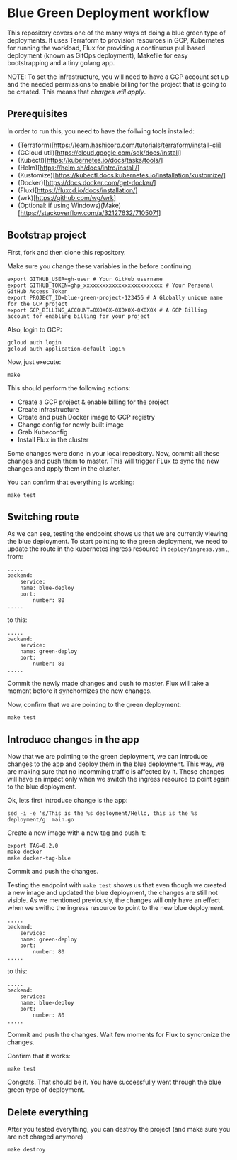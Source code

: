 # Blue Green Deployment workflow

This repository covers one of the many ways of doing a blue green type of deployments. It uses Terraform to provision resources in GCP, Kubernetes for running the workload, Flux for providing a continuous pull based deployment (known as GitOps deployment), Makefile for easy bootstrapping and a tiny golang app.

NOTE: To set the infrastructure, you will need to have a GCP account set up and the needed permissions to enable billing for the project that is going to be created. This means that *charges will apply*. 

## Prerequisites

In order to run this, you need to have the follwing tools installed:
- (Terraform)[https://learn.hashicorp.com/tutorials/terraform/install-cli]
- (GCloud util)[https://cloud.google.com/sdk/docs/install]
- (Kubectl)[https://kubernetes.io/docs/tasks/tools/]
- (Helm)[https://helm.sh/docs/intro/install/]
- (Kustomize)[https://kubectl.docs.kubernetes.io/installation/kustomize/]
- (Docker)[https://docs.docker.com/get-docker/]
- (Flux)[https://fluxcd.io/docs/installation/]
- (wrk)[https://github.com/wg/wrk]
- (Optional: if using Windows)(Make)[https://stackoverflow.com/a/32127632/7105071] 

## Bootstrap project

First, fork and then clone this repository. 

Make sure you change these variables in the before continuing.

```
export GITHUB_USER=gh-user # Your GitHub username
export GITHUB_TOKEN=ghp_xxxxxxxxxxxxxxxxxxxxxxxxx # Your Personal GitHub Access Token
export PROJECT_ID=blue-green-project-123456 # A Globally unique name for the GCP project 
export GCP_BILLING_ACCOUNT=0X0X0X-0X0X0X-0X0X0X # A GCP Billing account for enabling billing for your project
```

Also, login to GCP:
```
gcloud auth login
gcloud auth application-default login
```

Now, just execute: 
```
make
```

This should perform the following actions:
- Create a GCP project & enable billing for the project
- Create infrastructure
- Create and push Docker image to GCP registry
- Change config for newly built image
- Grab Kubeconfig 
- Install Flux in the cluster

Some changes were done in your local repository. Now, commit all these changes and push them to master. This will trigger FLux to sync the new changes and apply them in the cluster.

You can confirm that everything is working:
```
make test
```

## Switching route 

As we can see, testing the endpoint shows us that we are currently viewing the blue deployment. To start pointing to the green deployment, we need to update the route in the kubernetes ingress resource in `deploy/ingress.yaml`, from:
```
.....
backend:
    service:
    name: blue-deploy
    port: 
        number: 80
.....
```
to this:
```
.....
backend:
    service:
    name: green-deploy
    port: 
        number: 80
.....
```

Commit the newly made changes and push to master. Flux will take a moment before it synchornizes the new changes.

Now, confirm that we are pointing to the green deployment:
```
make test
```

## Introduce changes in the app

Now that we are pointing to the green deployment, we can introduce changes to the app and deploy them in the blue deployment. This way, we are making sure that no incomming traffic is affected by it. These changes will have an impact only when we switch the ingress resource to point again to the blue deployment.

Ok, lets first introduce change is the app:
```
sed -i -e 's/This is the %s deployment/Hello, this is the %s deployment/g' main.go
```

Create a new image with a new tag and push it:
```
export TAG=0.2.0
make docker
make docker-tag-blue
```

Commit and push the changes.

Testing the endpoint with `make test` shows us that even though we created a new image and updated the blue deployment, the changes are still not visible. As we mentioned previously, the changes will only have an effect when we swithc the ingress resource to point to the new blue deployment.

```
.....
backend:
    service:
    name: green-deploy
    port: 
        number: 80
.....
```
to this:
```
.....
backend:
    service:
    name: blue-deploy
    port: 
        number: 80
.....
```

Commit and push the changes. Wait few moments for Flux to syncronize the changes. 

Confirm that it works:
```
make test
```

Congrats. That should be it. You have successfully went through the blue green type of deployment.

## Delete everything

After you tested everything, you can destroy the project (and make sure you are not charged anymore)
```
make destroy
```
